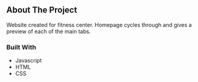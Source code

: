 <!-- ABOUT THE PROJECT -->
## About The Project
Website created for fitness center. Homepage cycles through and gives a preview of each of the main tabs. 



### Built With
* Javascript
* HTML
* CSS
  
